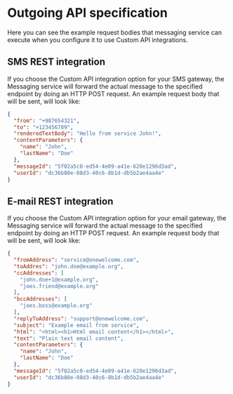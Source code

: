 # Outgoing API specification

Here you can see the example request bodies that messaging service can execute when you configure it to use Custom API integrations.

## SMS REST integration

If you choose the Custom API integration option for your SMS gateway, the Messaging service will forward the actual message to the specified endpoint by doing
an HTTP POST request. An example request body that will be sent, will look like:

```json
{
  "from": "+987654321",
  "to": "+123456789",
  "renderedTextBody": "Hello from service John!",
  "contentParameters": {
    "name": "John",
    "lastName": "Doe"
  },
  "messageId": "5f02a5c0-ed54-4e09-a41e-620e1296d3ad",
  "userId": "dc36b80e-08d3-40c6-8b1d-db5b2ae4aa4e"
}

```

## E-mail REST integration

If you choose the Custom API integration option for your email gateway, the Messaging service will forward the actual message to the specified endpoint by doing
an HTTP POST request. An example request body that will be sent, will look like:

```json
{
  "fromAddress": "service@onewelcome.com",
  "toAddres": "john.doe@example.org",
  "ccAddresses": [
    "john.doe+1@example.org",
    "joes.friend@example.org"
  ],
  "bccAddresses": [
    "joes.boss@example.org"
  ],
  "replyToAddress": "support@onewelcome.com",
  "subject": "Example email from service",
  "html": "<html><h1>Html email content</h1></html>",
  "text": "Plain text email content",
  "contentParameters": {
    "name": "John",
    "lastName": "Doe"
  },
  "messageId": "5f02a5c0-ed54-4e09-a41e-620e1296d3ad",
  "userId": "dc36b80e-08d3-40c6-8b1d-db5b2ae4aa4e"
}

```
